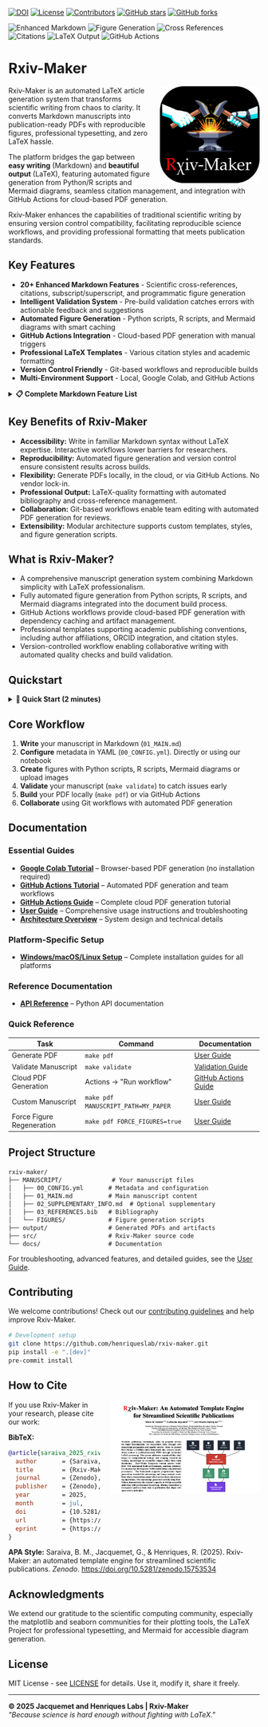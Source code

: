 [![DOI](https://zenodo.org/badge/DOI/10.5281/zenodo.15753534.svg)](https://doi.org/10.5281/zenodo.15753534)
[![License](https://img.shields.io/github/license/henriqueslab/rxiv-maker?color=Green)](https://github.com/henriqueslab/rxiv-maker/blob/main/LICENSE)
[![Contributors](https://img.shields.io/github/contributors-anon/henriqueslab/rxiv-maker)](https://github.com/henriqueslab/rxiv-maker/graphs/contributors)
[![GitHub stars](https://img.shields.io/github/stars/henriqueslab/rxiv-maker?style=social)](https://github.com/HenriquesLab/rxiv-maker/stargazers)
[![GitHub forks](https://img.shields.io/github/forks/henriqueslab/rxiv-maker?style=social)](https://github.com/henriqueslab/rxiv-maker/forks)

![Enhanced Markdown](https://img.shields.io/badge/enhanced_markdown-20+_features-blue?labelColor=white&color=gray)
![Figure Generation](https://img.shields.io/badge/figures-python_&_R_&_mermaid-blue?labelColor=white&color=gray)
![Cross References](https://img.shields.io/badge/cross_refs-automated-blue?labelColor=white&color=gray)
![Citations](https://img.shields.io/badge/citations-bibtex-blue?labelColor=white&color=gray)
![LaTeX Output](https://img.shields.io/badge/output-professional_pdf-blue?labelColor=white&color=gray)
![GitHub Actions](https://img.shields.io/badge/deployment-cloud_&_local-blue?labelColor=white&color=gray)

# Rxiv-Maker

<img src="src/logo/logo-rxiv-maker.svg" align="right" width="200" style="margin-left: 20px;"/>

Rxiv-Maker is an automated LaTeX article generation system that transforms scientific writing from chaos to clarity. It converts Markdown manuscripts into publication-ready PDFs with reproducible figures, professional typesetting, and zero LaTeX hassle.

The platform bridges the gap between **easy writing** (Markdown) and **beautiful output** (LaTeX), featuring automated figure generation from Python/R scripts and Mermaid diagrams, seamless citation management, and integration with GitHub Actions for cloud-based PDF generation.

Rxiv-Maker enhances the capabilities of traditional scientific writing by ensuring version control compatibility, facilitating reproducible science workflows, and providing professional formatting that meets publication standards.

## Key Features

- **20+ Enhanced Markdown Features** - Scientific cross-references, citations, subscript/superscript, and programmatic figure generation
- **Intelligent Validation System** - Pre-build validation catches errors with actionable feedback and suggestions
- **Automated Figure Generation** - Python scripts, R scripts, and Mermaid diagrams with smart caching
- **GitHub Actions Integration** - Cloud-based PDF generation with manual triggers
- **Professional LaTeX Templates** - Various citation styles and academic formatting
- **Version Control Friendly** - Git-based workflows and reproducible builds
- **Multi-Environment Support** - Local, Google Colab, and GitHub Actions

<details>
<summary><strong>📋 Complete Markdown Feature List</strong></summary>

| **Markdown Element** | **LaTeX Equivalent** | **Description** |
|------------------|------------------|-------------|
| **Basic Text Formatting** | | |
| `**bold text**` | `\textbf{bold text}` | Bold formatting for emphasis |
| `*italic text*` | `\textit{italic text}` | Italic formatting for emphasis |
| `~subscript~` | `\textsubscript{subscript}` | Subscript formatting (H~2~O, CO~2~) |
| `^superscript^` | `\textsuperscript{superscript}` | Superscript formatting (E=mc^2^, x^n^) |
| **Document Structure** | | |
| `# Header 1` | `\section{Header 1}` | Top-level section heading |
| `## Header 2` | `\subsection{Header 2}` | Second-level section heading |
| `### Header 3` | `\subsubsection{Header 3}` | Third-level section heading |
| **Lists** | | |
| `- list item` | `\begin{itemize}\item...\end{itemize}` | Unordered list |
| `1. list item` | `\begin{enumerate}\item...\end{enumerate}` | Ordered list |
| **Links and URLs** | | |
| `[link text](url)` | `\href{url}{link text}` | Hyperlink with custom text |
| `https://example.com` | `\url{https://example.com}` | Bare URL |
| **Citations** | | |
| `@citation` | `\cite{citation}` | Single citation reference |
| `[@cite1;@cite2]` | `\cite{cite1,cite2}` | Multiple citation references |
| **Cross-References** | | |
| `@fig:label` | `\ref{fig:label}` | Figure cross-reference |
| `@sfig:label` | `\ref{sfig:label}` | Supplementary figure cross-reference |
| `@table:label` | `\ref{table:label}` | Table cross-reference |
| `@stable:label` | `\ref{stable:label}` | Supplementary table cross-reference |
| `@eq:label` | `\eqref{eq:label}` | Equation cross-reference |
| `@snote:label` | `\ref{snote:label}` | Supplement note cross-reference |
| **Tables and Figures** | | |
| Markdown table | `\begin{table}...\end{table}` | Table with automatic formatting |
| Image with caption | `\begin{figure}...\end{figure}` | Figure with separate caption |
| **Document Control** | | |
| `<!-- comment -->` | `% comment` | Comments (converted to LaTeX style) |
| `<newpage>` | `\newpage` | Manual page break control |
| `<clearpage>` | `\clearpage` | Page break with float clearing |

</details>

## Key Benefits of Rxiv-Maker

- **Accessibility:** Write in familiar Markdown syntax without LaTeX expertise. Interactive workflows lower barriers for researchers.
- **Reproducibility:** Automated figure generation and version control ensure consistent results across builds.
- **Flexibility:** Generate PDFs locally, in the cloud, or via GitHub Actions. No vendor lock-in.
- **Professional Output:** LaTeX-quality formatting with automated bibliography and cross-reference management.
- **Collaboration:** Git-based workflows enable team editing with automated PDF generation for reviews.
- **Extensibility:** Modular architecture supports custom templates, styles, and figure generation scripts.

## What is Rxiv-Maker?

- A comprehensive manuscript generation system combining Markdown simplicity with LaTeX professionalism.
- Fully automated figure generation from Python scripts, R scripts, and Mermaid diagrams integrated into the document build process.
- GitHub Actions workflows provide cloud-based PDF generation with dependency caching and artifact management.
- Professional templates supporting academic publishing conventions, including author affiliations, ORCID integration, and citation styles.
- Version-controlled workflow enabling collaborative writing with automated quality checks and build validation.

## Quickstart

<details>
<summary><strong>🚀 Quick Start (2 minutes)</strong></summary>

### 🎯 **Which Option is Right for You?**

| User Type | Best Option | Requirements | Setup Time |
|-----------|-------------|--------------|------------|
| **📚 New to coding** | Google Colab | Google account | 2 minutes |
| **⚡ Want automation** | GitHub Actions | GitHub account | 5 minutes |
| **🔧 Full control** | Local Install | Python 3.11+, LaTeX, Make | 10-30 minutes |

### Google Colab (Easiest - No Installation Required)
**Perfect for beginners and quick experiments without any local setup.**

Build the manuscript [![Open In Colab](https://colab.research.google.com/assets/colab-badge.svg)](https://colab.research.google.com/github/HenriquesLab/rxiv-maker/blob/main/notebooks/rxiv_maker_colab.ipynb) and easily edit the author list [![Open In Colab](https://colab.research.google.com/assets/colab-badge.svg)](https://colab.research.google.com/github/HenriquesLab/rxiv-maker/blob/main/notebooks/rxiv_maker_YAML_editor.ipynb)

**✅ Perfect for:**
- First-time users wanting to try Rxiv-Maker
- Quick one-off document generation
- Users without technical setup experience
- Collaborative editing with shared notebooks

### GitHub Actions (Recommended for Regular Use)
**Automatic PDF generation on every commit - works with both public and private repos.**

1. **Fork** this repository to your GitHub account
2. **Go to Actions tab** → "Build and Release PDF"
3. **Click "Run workflow"** → Select manuscript path → "Run workflow"
4. **Download PDF** from completed workflow run

**✅ Perfect for:**
- Regular manuscript writing and revisions
- Team collaboration and version control
- Automatic backup and PDF generation
- Professional workflow without local setup

### Local Development (Full Control)
**First time? See [platform setup guide](docs/platforms/LOCAL_DEVELOPMENT.md) for Windows/macOS/Linux installation.**

```bash
# Clone the repository
git clone https://github.com/henriqueslab/rxiv-maker.git
cd rxiv-maker

# Set up environment
python -m venv .venv
source .venv/bin/activate  # On Windows: .venv\Scripts\activate
make setup

# Generate your first PDF
make pdf MANUSCRIPT_PATH=EXAMPLE_MANUSCRIPT
```

**✅ Perfect for:**
- Advanced users and developers
- Custom modifications and extensions
- Offline work environments
- Integration with local development tools

</details>

## Core Workflow

1. **Write** your manuscript in Markdown (`01_MAIN.md`)
2. **Configure** metadata in YAML (`00_CONFIG.yml`). Directly or using our notebook 
3. **Create** figures with Python scripts, R scripts, Mermaid diagrams or upload images
4. **Validate** your manuscript (`make validate`) to catch issues early
5. **Build** your PDF locally (`make pdf`) or via GitHub Actions
6. **Collaborate** using Git workflows with automated PDF generation

## Documentation

### Essential Guides
- **[Google Colab Tutorial](docs/tutorials/google_colab.md)** – Browser-based PDF generation (no installation required)
- **[GitHub Actions Tutorial](docs/tutorials/github_actions.md)** – Automated PDF generation and team workflows
- **[GitHub Actions Guide](docs/github-actions-guide.md)** – Complete cloud PDF generation tutorial
- **[User Guide](docs/user_guide.md)** – Comprehensive usage instructions and troubleshooting
- **[Architecture Overview](docs/architecture.md)** – System design and technical details

### Platform-Specific Setup
- **[Windows/macOS/Linux Setup](docs/platforms/LOCAL_DEVELOPMENT.md)** – Complete installation guides for all platforms

### Reference Documentation
- **[API Reference](docs/api/README.md)** – Python API documentation

### Quick Reference
| Task | Command | Documentation |
|------|---------|---------------|
| Generate PDF | `make pdf` | [User Guide](docs/user_guide.md) |
| Validate Manuscript | `make validate` | [Validation Guide](docs/validate_manuscript.md) |
| Cloud PDF Generation | Actions → "Run workflow" | [GitHub Actions Guide](docs/github-actions-guide.md) |
| Custom Manuscript | `make pdf MANUSCRIPT_PATH=MY_PAPER` | [User Guide](docs/user_guide.md) |
| Force Figure Regeneration | `make pdf FORCE_FIGURES=true` | [User Guide](docs/user_guide.md) |

## Project Structure

```
rxiv-maker/
├── MANUSCRIPT/              # Your manuscript files
│   ├── 00_CONFIG.yml       # Metadata and configuration
│   ├── 01_MAIN.md          # Main manuscript content
│   ├── 02_SUPPLEMENTARY_INFO.md  # Optional supplementary
│   ├── 03_REFERENCES.bib   # Bibliography
│   └── FIGURES/            # Figure generation scripts
├── output/                 # Generated PDFs and artifacts
├── src/                    # Rxiv-Maker source code
└── docs/                   # Documentation
```

For troubleshooting, advanced features, and detailed guides, see the [User Guide](docs/user_guide.md).

## Contributing

We welcome contributions! Check out our [contributing guidelines](CONTRIBUTING.md) and help improve Rxiv-Maker.

```bash
# Development setup
git clone https://github.com/henriqueslab/rxiv-maker.git
pip install -e ".[dev]"
pre-commit install
```

## How to Cite

<a href="https://zenodo.org/records/15753534"><img src="docs/screenshots/preprint.png" align="right" width="300" style="margin-left: 20px; margin-bottom: 20px;" alt="Rxiv-Maker Preprint"/></a>

If you use Rxiv-Maker in your research, please cite our work:

**BibTeX:**
```bibtex
@article{saraiva_2025_rxivmaker,
  author       = {Saraiva, Bruno M. and Jacquemet, Guillaume and Henriques, Ricardo},
  title        = {Rxiv-Maker: an automated template engine for streamlined scientific publications},
  journal      = {Zenodo},
  publisher    = {Zenodo},
  year         = 2025,
  month        = jul,
  doi          = {10.5281/zenodo.15753534},
  url          = {https://zenodo.org/records/15753534},
  eprint       = {https://zenodo.org/records/15753534/files/2025__saraiva_et_al__rxiv.pdf}
}
```

**APA Style:**
Saraiva, B. M., Jacquemet, G., & Henriques, R. (2025). Rxiv-Maker: an automated template engine for streamlined scientific publications. *Zenodo*. https://doi.org/10.5281/zenodo.15753534

## Acknowledgments

We extend our gratitude to the scientific computing community, especially the matplotlib and seaborn communities for their plotting tools, the LaTeX Project for professional typesetting, and Mermaid for accessible diagram generation.

## License

MIT License - see [LICENSE](LICENSE) for details. Use it, modify it, share it freely.

---


**© 2025 Jacquemet and Henriques Labs | Rxiv-Maker**  
*"Because science is hard enough without fighting with LaTeX."*
